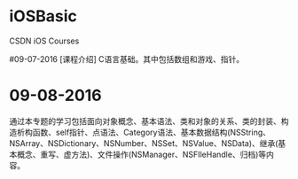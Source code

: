 # iOSBasic
CSDN iOS Courses

#09-07-2016
[课程介绍] 
C语言基础。其中包括数组和游戏、指针。

# 09-08-2016
通过本专题的学习包括面向对象概念、基本语法、类和对象的关系、类的封装、构造析构函数、self指针、点语法、Category语法、基本数据结构(NSString、NSArray、NSDictionary、NSNumber、NSSet、NSValue、NSData)、继承(基本概念、重写、虚方法)、文件操作(NSManager、NSFIleHandle、归档)等内容。
